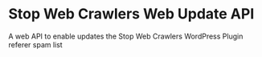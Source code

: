 # Stop Web Crawlers Web Update API

A web API to enable updates the Stop Web Crawlers WordPress Plugin referer spam list
